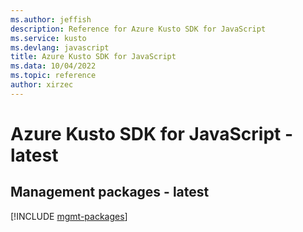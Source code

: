 ```yaml
---
ms.author: jeffish
description: Reference for Azure Kusto SDK for JavaScript
ms.service: kusto
ms.devlang: javascript
title: Azure Kusto SDK for JavaScript
ms.data: 10/04/2022
ms.topic: reference
author: xirzec
---
```

# Azure Kusto SDK for JavaScript - latest

## Management packages - latest
[!INCLUDE [mgmt-packages](kusto-mgmt-index.md)]